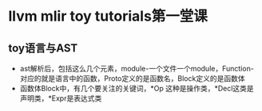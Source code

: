 # llvm mlir toy tutorials第一堂课

## toy语言与AST
- ast解析后，包括这么几个元素，module-一个文件一个module，Function-对应的就是语言中的函数，Proto定义的是函数名，Block定义的是函数体
- 函数体Block中，有几个要关注的关键词，\*Op 这种是操作类，\*Decl这类是声明类，\*Expr是表达式类
